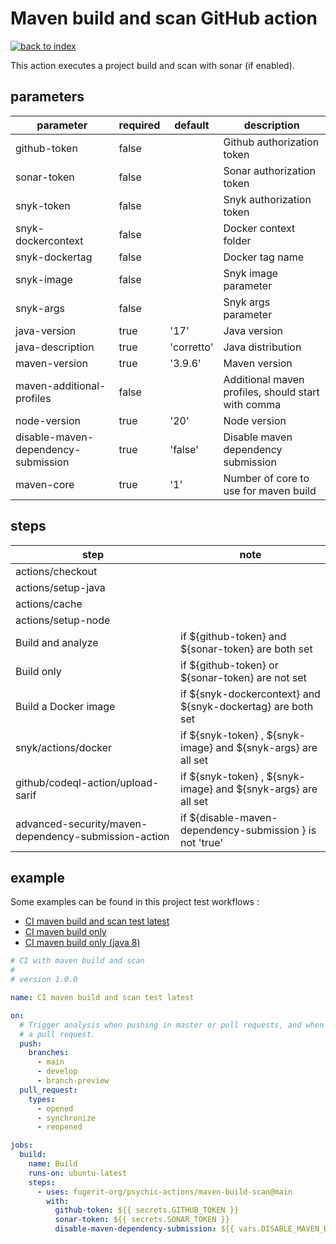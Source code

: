 # Maven build and scan GitHub action

[![back to index](https://img.shields.io/badge/back-to%20index-teal.svg)](../README.md)

This action executes a project build and scan with sonar (if enabled).

## parameters

| parameter                           | required | default    | description                                        |
|-------------------------------------|----------|------------|----------------------------------------------------|
| github-token                        | false    |            | Github authorization token                         |
| sonar-token                         | false    |            | Sonar authorization token                          |
| snyk-token                          | false    |            | Snyk authorization token                           |
| snyk-dockercontext                  | false    |            | Docker context folder                              |
| snyk-dockertag                      | false    |            | Docker tag name                                    |
| snyk-image                          | false    |            | Snyk image parameter                               |
| snyk-args                           | false    |            | Snyk args parameter                                |
| java-version                        | true     | '17'       | Java version                                       |
| java-description                    | true     | 'corretto' | Java distribution                                  |
| maven-version                       | true     | '3.9.6'    | Maven version                                      |
| maven-additional-profiles           | false    |            | Additional maven profiles, should start with comma |
| node-version                        | true     | '20'       | Node version                                       |
| disable-maven-dependency-submission | true     | 'false'    | Disable maven dependency submission                |
| maven-core                          | true     | '1'        | Number of core to use for maven build              |


## steps

| step                                                 | note                                                          |
|------------------------------------------------------|---------------------------------------------------------------|
| actions/checkout                                     |                                                               |
| actions/setup-java                                   |                                                               |
| actions/cache                                        |                                                               |
| actions/setup-node                                   |                                                               |
| Build and analyze                                    | if ${github-token} and ${sonar-token} are both set            |
| Build only                                           | if ${github-token} or ${sonar-token} are not set              |
| Build a Docker image                                 | if ${snyk-dockercontext} and ${snyk-dockertag} are both set   |
| snyk/actions/docker                                  | if ${snyk-token} , ${snyk-image} and ${snyk-args} are all set |
| github/codeql-action/upload-sarif                    | if ${snyk-token} , ${snyk-image} and ${snyk-args} are all set |
| advanced-security/maven-dependency-submission-action | if ${disable-maven-dependency-submission } is not 'true'      |


## example

Some examples can be found in this project test workflows : 

- [CI maven build and scan test latest](../.github/workflows/maven-build-scan-test-latest.yml)
- [CI maven build only](../.github/workflows/maven-build-scan-test-build-only.yml)
- [CI maven build only (java 8)](../.github/workflows/maven-build-scan-test-build-only-8.yml)

```yaml
# CI with maven build and scan
#
# version 1.0.0

name: CI maven build and scan test latest

on:
  # Trigger analysis when pushing in master or pull requests, and when creating
  # a pull request.
  push:
    branches:
      - main
      - develop
      - branch-preview
  pull_request:
    types:
      - opened
      - synchronize
      - reopened

jobs:
  build:
    name: Build
    runs-on: ubuntu-latest
    steps:
      - uses: fugerit-org/psychic-actions/maven-build-scan@main
        with:
          github-token: ${{ secrets.GITHUB_TOKEN }}
          sonar-token: ${{ secrets.SONAR_TOKEN }}
          disable-maven-dependency-submission: ${{ vars.DISABLE_MAVEN_DEPENDENCY_SUBMISSION }}
```